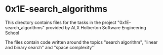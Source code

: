# 0x1E-search_algorithms #

This directory contains files for the tasks in the project "0x1E-search_algorithms" provided by ALX Holberton Software Engineering School

The files contain code written around the topics "search algorithm", "linear and binary search" and "space complexity"`
